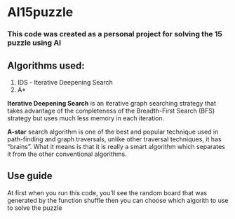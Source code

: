 # AI15puzzle
### This code was created as a personal project for solving the 15 puzzle using AI

## Algorithms used:
1. IDS - Iterative Deepening Search
2. A*

**Iterative Deepening Search** is an iterative graph searching strategy that takes advantage 
of the completeness of the Breadth-First Search (BFS) strategy but uses much less memory in each iteration.

**A-star** search algorithm is one of the best and popular technique used in path-finding and graph traversals, 
unlike other traversal techniques, it has “brains”.
What it means is that it is really a smart algorithm which separates it from the other conventional algorithms.

## Use guide
At first when you run this code, you'll see the random board that was generated by the function shuffle
then you can choose which algorith to use to solve the puzzle
